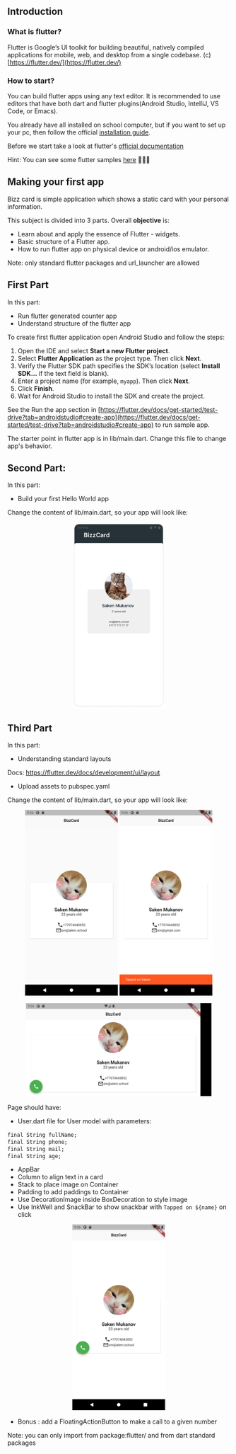 ## Introduction

### What is flutter?

Flutter is Google’s UI toolkit for building beautiful, natively compiled applications for mobile, web, and desktop from a single codebase. (c) [https://flutter.dev/](https://flutter.dev/)

### How to start?

You can build flutter apps using any text editor. It is recommended to use editors that have both dart and flutter plugins(Android Studio, IntelliJ, VS Code, or Emacs).

You already have all installed on school computer, but if you want to set up your pc, then follow the official [installation guide](https://flutter.dev/docs/get-started/install).

Before we start take a look at flutter's [official documentation](https://flutter.dev/docs)

Hint: You can see some flutter samples [here](https://flutter.github.io/samples/#?type=cookbook) 👩🏽‍🍳

## Making your first app

Bizz card is simple application which shows a static card with your personal information.

This subject is divided into 3 parts. Overall **objective** is:

- Learn about and apply the essence of Flutter - widgets.
- Basic structure of a Flutter app.
- How to run flutter app on physical device or android/ios emulator.

Note: only standard flutter packages and url_launcher are allowed

## First Part

In this part:

- Run flutter generated counter app
- Understand structure of the flutter app

To create first flutter application open Android Studio and follow the steps:

1. Open the IDE and select **Start a new Flutter project**.
2. Select **Flutter Application** as the project type. Then click **Next**.
3. Verify the Flutter SDK path specifies the SDK’s location
   (select **Install SDK…** if the text field is blank).
4. Enter a project name (for example, `myapp`). Then click **Next**.
5. Click **Finish**.
6. Wait for Android Studio to install the SDK and create the project.

See the Run the app section in [https://flutter.dev/docs/get-started/test-drive?tab=androidstudio#create-app](https://flutter.dev/docs/get-started/test-drive?tab=androidstudio#create-app) to run sample app.

The starter point in flutter app is in lib/main.dart. Change this file to change app's behavior.

## Second Part:

In this part:

- Build your first Hello World app

Change the content of lib/main.dart, so your app will look like:

<p align="center">
<img src="https://github.com/alem-01/alem_public/blob/master/resources/bizzCard.01.png" alt="drawing" width="210" height = "420"/>
</p>

## Third Part

In this part:

- Understanding standard layouts

Docs: https://flutter.dev/docs/development/ui/layout

- Upload assets to pubspec.yaml

Change the content of lib/main.dart, so your app will look like:

<p align="center">

<img src="https://github.com/alem-01/alem_public/blob/master/resources/bizzCard.02.png" alt="drawing" width="210" height = "420"/>

<img src="https://github.com/alem-01/alem_public/blob/master/resources/bizzCard.03.png" alt="drawing" width="210" height = "420"/>

</p>
</center>

<p align="center">
<img src="https://github.com/alem-01/alem_public/blob/master/resources/bizzCard.04.png" alt="drawing" width="420" height = "210"/>
</p>

Page should have:

- User.dart file for User model with parameters:

```
final String fullName;
final String phone;
final String mail;
final String age;
```

- AppBar
- Column to align text in a card
- Stack to place image on Container
- Padding to add paddings to Container
- Use DecorationImage inside BoxDecoration to style image
- Use InkWell and SnackBar to show snackbar with `Tapped on ${name}` on click

<p align="center">
<img src="https://github.com/alem-01/alem_public/blob/master/resources/bizzCard.05.png" alt="drawing" width="210" height = "420"/>

</p>

- Bonus : add a FloatingActionButton to make a call to a given number

Note: you can only import from package:flutter/ and from dart standard packages
